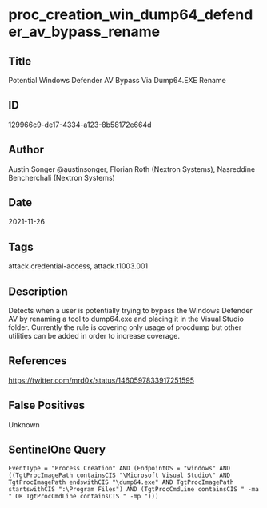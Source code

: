 # proc_creation_win_dump64_defender_av_bypass_rename

## Title
Potential Windows Defender AV Bypass Via Dump64.EXE Rename

## ID
129966c9-de17-4334-a123-8b58172e664d

## Author
Austin Songer @austinsonger, Florian Roth (Nextron Systems), Nasreddine Bencherchali (Nextron Systems)

## Date
2021-11-26

## Tags
attack.credential-access, attack.t1003.001

## Description
Detects when a user is potentially trying to bypass the Windows Defender AV by renaming a tool to dump64.exe and placing it in the Visual Studio folder.
 Currently the rule is covering only usage of procdump but other utilities can be added in order to increase coverage.


## References
https://twitter.com/mrd0x/status/1460597833917251595

## False Positives
Unknown

## SentinelOne Query
```
EventType = "Process Creation" AND (EndpointOS = "windows" AND ((TgtProcImagePath containsCIS "\Microsoft Visual Studio\" AND TgtProcImagePath endswithCIS "\dump64.exe" AND TgtProcImagePath startswithCIS ":\Program Files") AND (TgtProcCmdLine containsCIS " -ma " OR TgtProcCmdLine containsCIS " -mp ")))

```